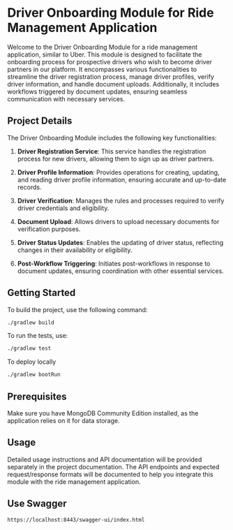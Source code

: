 # Driver Onboarding Module for Ride Management Application

Welcome to the Driver Onboarding Module for a ride management application, similar to Uber. This module is designed to facilitate the onboarding process for prospective drivers who wish to become driver partners in our platform. It encompasses various functionalities to streamline the driver registration process, manage driver profiles, verify driver information, and handle document uploads. Additionally, it includes workflows triggered by document updates, ensuring seamless communication with necessary services.

## Project Details

The Driver Onboarding Module includes the following key functionalities:

1. **Driver Registration Service**: This service handles the registration process for new drivers, allowing them to sign up as driver partners.

2. **Driver Profile Information**: Provides operations for creating, updating, and reading driver profile information, ensuring accurate and up-to-date records.

3. **Driver Verification**: Manages the rules and processes required to verify driver credentials and eligibility.

4. **Document Upload**: Allows drivers to upload necessary documents for verification purposes.

5. **Driver Status Updates**: Enables the updating of driver status, reflecting changes in their availability or eligibility.

6. **Post-Workflow Triggering**: Initiates post-workflows in response to document updates, ensuring coordination with other essential services.

## Getting Started

To build the project, use the following command:

```bash
./gradlew build
```

To run the tests, use:

```bash
./gradlew test
```

To deploy locally

```bash
./gradlew bootRun
```


## Prerequisites
Make sure you have MongoDB Community Edition installed, as the application relies on it for data storage.

## Usage
Detailed usage instructions and API documentation will be provided separately in the project documentation. The API endpoints and expected request/response formats will be documented to help you integrate this module with the ride management application.

## Use Swagger
```agsl
https://localhost:8443/swagger-ui/index.html
```